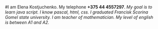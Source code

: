 #I am Elena Kostjuchenko.
My telephone **+375 44 4557297**.
*My goal is to learn java script.*
*I know pascal, html, css.*
*I graduated Francisk Scorina Gomel state university. I am teacher of mathematician.*
*My level of english is between A1 and A2.*